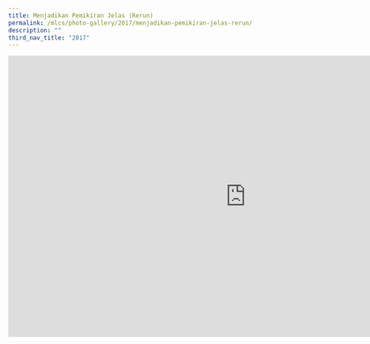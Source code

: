 ```yaml
---
title: Menjadikan Pemikiran Jelas (Rerun)
permalink: /mlcs/photo-gallery/2017/menjadikan-pemikiran-jelas-rerun/
description: ""
third_nav_title: "2017"
---
```

<iframe allowfullscreen="true" height="569" width="960" frameborder="0" src="https://docs.google.com/presentation/d/e/2PACX-1vTBTIzca70N75fsFBB38bTgIculv8YL5uu_6lVRBFI3laH68Xe2WV12t8OwIV2J51RO8pxpTi3oDTtF/embed?start=false&amp;loop=false&amp;delayms=3000"></iframe>